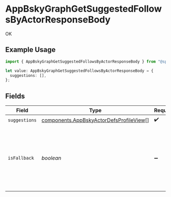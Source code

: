 # AppBskyGraphGetSuggestedFollowsByActorResponseBody

OK

## Example Usage

```typescript
import { AppBskyGraphGetSuggestedFollowsByActorResponseBody } from "@speakeasy-api/bluesky/models/operations";

let value: AppBskyGraphGetSuggestedFollowsByActorResponseBody = {
  suggestions: [],
};
```

## Fields

| Field                                                                                              | Type                                                                                               | Required                                                                                           | Description                                                                                        |
| -------------------------------------------------------------------------------------------------- | -------------------------------------------------------------------------------------------------- | -------------------------------------------------------------------------------------------------- | -------------------------------------------------------------------------------------------------- |
| `suggestions`                                                                                      | [components.AppBskyActorDefsProfileView](../../models/components/appbskyactordefsprofileview.md)[] | :heavy_check_mark:                                                                                 | N/A                                                                                                |
| `isFallback`                                                                                       | *boolean*                                                                                          | :heavy_minus_sign:                                                                                 | If true, response has fallen-back to generic results, and is not scoped using relativeToDid        |
